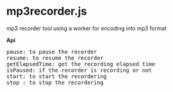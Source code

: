 # mp3recorder.js
mp3 recorder tool using a worker for encoding into mp3 format

<b>Api</b>
<pre>
pause: to pause the recorder
resume: to resume the recorder
getElapsedTime: get the recording elapsed time
isPaused: if the recorder is recording or not
start: to start the recordering
stop : to stop the recordering
</pre>
